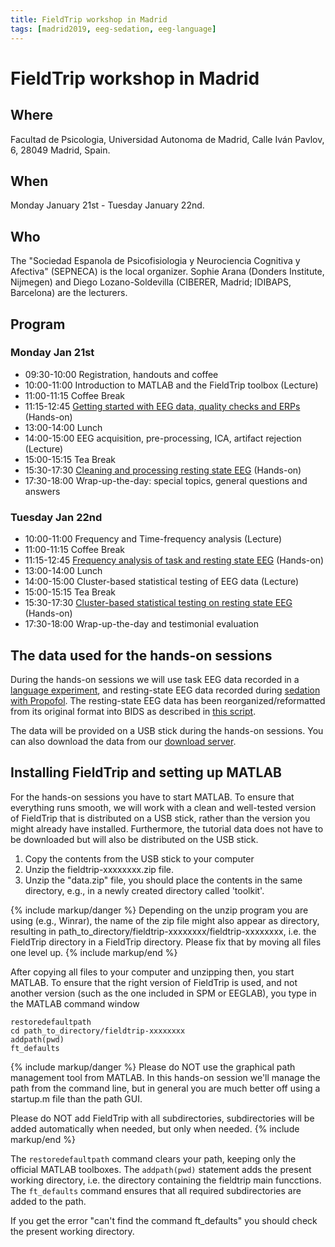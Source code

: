 ```yaml
---
title: FieldTrip workshop in Madrid
tags: [madrid2019, eeg-sedation, eeg-language]
---
```


# FieldTrip workshop in Madrid

## Where

Facultad de Psicologia, Universidad Autonoma de Madrid, Calle Iván Pavlov, 6, 28049 Madrid, Spain.

## When

Monday January 21st - Tuesday January 22nd.

## Who

The "Sociedad Espanola de Psicofisiologia y Neurociencia Cognitiva y Afectiva" (SEPNECA) is the local organizer. Sophie Arana (Donders Institute, Nijmegen) and Diego Lozano-Soldevilla (CIBERER, Madrid; IDIBAPS, Barcelona) are the lecturers.

## Program

### Monday Jan 21st

- 09:30-10:00 Registration, handouts and coffee
- 10:00-11:00 Introduction to MATLAB and the FieldTrip toolbox (Lecture)
- 11:00-11:15 Coffee Break
- 11:15-12:45 [Getting started with EEG data, quality checks and ERPs](/workshop/madrid2019/tutorial_erp) (Hands-on)
- 13:00-14:00 Lunch
- 14:00-15:00 EEG acquisition, pre-processing, ICA, artifact rejection (Lecture)
- 15:00-15:15 Tea Break
- 15:30-17:30 [Cleaning and processing resting state EEG](/workshop/madrid2019/tutorial_cleaning) (Hands-on)
- 17:30-18:00 Wrap-up-the-day: special topics, general questions and answers

### Tuesday Jan 22nd

- 10:00-11:00 Frequency and Time-frequency analysis (Lecture)
- 11:00-11:15 Coffee Break
- 11:15-12:45 [Frequency analysis of task and resting state EEG](/workshop/madrid2019/tutorial_freq) (Hands-on)
- 13:00-14:00 Lunch
- 14:00-15:00 Cluster-based statistical testing of EEG data (Lecture)
- 15:00-15:15 Tea Break
- 15:30-17:30 [Cluster-based statistical testing on resting state EEG](/workshop/madrid2019/tutorial_stats) (Hands-on)
- 17:30-18:00 Wrap-up-the-day and testimonial evaluation

## The data used for the hands-on sessions

During the hands-on sessions we will use task EEG data recorded in a [language experiment](/tutorial/eeg_language), and resting-state EEG data recorded during [sedation with Propofol](/workshop/madrid2019/eeg_sedation). The resting-state EEG data has been reorganized/reformatted from its original format into BIDS as described in [this script](/workshop/madrid2019/bids_sedation).

The data will be provided on a USB stick during the hands-on sessions. You can also download the data from our [download server](https://download.fieldtriptoolbox.org/workshop/madrid2019/).

## Installing FieldTrip and setting up MATLAB

For the hands-on sessions you have to start MATLAB. To ensure that everything
runs smooth, we will work with a clean and well-tested version of FieldTrip that
is distributed on a USB stick, rather than the version you might already have
installed. Furthermore, the tutorial data does not have to be downloaded but
will also be distributed on the USB stick.

1.  Copy the contents from the USB stick to your computer
2.  Unzip the fieldtrip-xxxxxxxx.zip file.
3.  Unzip the "data.zip" file, you should place the contents in the same directory, e.g., in a newly created directory called 'toolkit'.

{% include markup/danger %}
Depending on the unzip program you are using (e.g., Winrar), the name of the zip file might also appear as directory, resulting in path_to_directory/fieldtrip-xxxxxxxx/fieldtrip-xxxxxxxx, i.e. the FieldTrip directory in a FieldTrip directory. Please fix that by moving all files one level up.
{% include markup/end %}

After copying all files to your computer and unzipping then, you start MATLAB. To ensure that the right version of FieldTrip is used, and not another version (such as the one included in SPM or EEGLAB), you type in the MATLAB command window

    restoredefaultpath
    cd path_to_directory/fieldtrip-xxxxxxxx
    addpath(pwd)
    ft_defaults

{% include markup/danger %}
Please do NOT use the graphical path management tool from MATLAB. In this hands-on session we'll manage the path from the command line, but in general you are much better off using a startup.m file than the path GUI.

Please do NOT add FieldTrip with all subdirectories, subdirectories will be added automatically when needed, but only when needed.
{% include markup/end %}

The `restoredefaultpath` command clears your path, keeping only the
official MATLAB toolboxes. The `addpath(pwd)` statement adds the
present working directory, i.e. the directory containing the fieldtrip
main funcctions. The `ft_defaults` command ensures that all required
subdirectories are added to the path.

If you get the error "can't find the command ft_defaults" you should check the present working directory.
